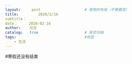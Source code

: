 ```yaml
---
layout:     post   				    # 使用的布局（不需要改）
title:         2020/2/16
subtitle： 
date：     2020-02-16
author:    马文
catalog:   true						# 是否归档
tags:								#标签
    - 生活
---
```


#寒假还没有结束
